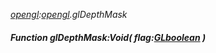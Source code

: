 _[opengl](../../modules/opengl/opengl-module.md):[opengl](../../modules/opengl/opengl-module.md).glDepthMask_
##### Function glDepthMask:Void( flag:[GLboolean](../../modules/opengl/opengl-glboolean.md) )
